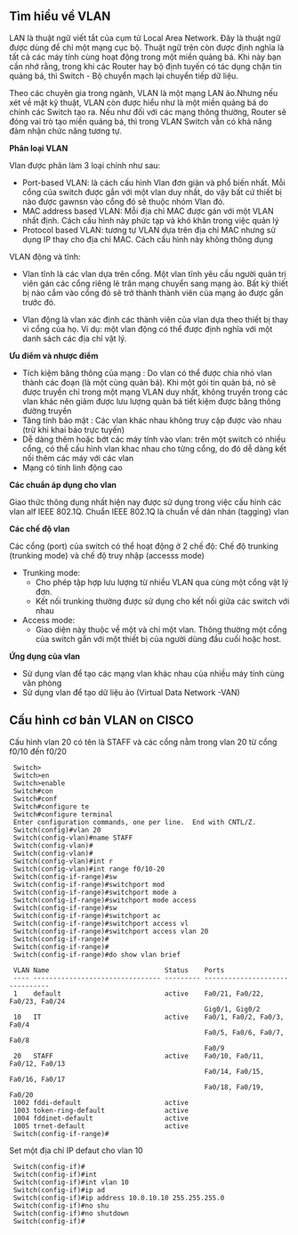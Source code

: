 ## Tìm hiểu về VLAN

 LAN là thuật ngữ viết tắt của cụm từ Local Area Network. Đây là thuật ngữ được dùng để chỉ một mạng cục bộ. Thuật ngữ trên còn được định nghĩa là tất cả các máy tính cùng hoạt động trong một miền quảng bá. Khi này bạn cần nhớ rằng, trong khi các Router hay bộ định tuyến có tác dụng chặn tin quảng bá, thì Switch - Bộ chuyển mạch lại chuyển tiếp dữ liệu.
 
 Theo các chuyên gia trong ngành, VLAN là một mạng LAN ảo.Nhưng nếu xét về mặt kỹ thuật, VLAN còn được hiểu như là một miền quảng bá do chính các Switch tạo ra. Nếu như đối với các mạng thông thường, Router sẽ đóng vai trò tạo miền quảng bá, thì trong VLAN Switch vẫn có khả năng đảm nhận chức năng tương tự.
 
 **Phân loại VLAN**
 
 Vlan được phân làm 3 loại chính như sau:
 - Port-based VLAN: là cách cấu hình Vlan đơn giản và phổ biến nhất. Mỗi cổng của switch được gắn với một vlan duy nhất, do vậy bất cứ thiết bị nào được gawnsn vào cổng đó sẽ thuộc nhóm Vlan đó.
 - MAC address based VLAN: Mỗi địa chỉ MAC được gán với một VLAN nhất định. Cách cấu hình này phức tạp và khó khăn trong việc quản lý
 - Protocol based VLAN: tương tự VLAN dựa trên địa chỉ MAC nhưng sử dụng IP thay cho địa chỉ MAC. Cách cấu hình này không thông dụng
 
 VLAN động và tĩnh:

- Vlan tĩnh là các vlan dựa trên cổng. Một vlan tĩnh yêu cầu người quản trị viên gán các cổng riêng lẻ trân mạng chuyển sang mạng ảo. Bất kỳ thiết bị nào cắm vào cổng đó sẽ trở thành thành viên của mạng ảo được gắn trước đó.

- Vlan động là vlan xác định các thành viên của vlan dựa theo thiết bị thay vì cổng của họ. Ví dụ: một vlan động có thể được định nghĩa với một danh sách các địa chỉ vật lý.
 
**Ưu điểm và nhược điểm**

- Tích kiệm băng thông của mạng : Do vlan có thể được chia nhỏ vlan thành các đoạn (là một cùng quản bá). Khi một gói tin quản bá, nó sẽ được truyền chỉ trong một mạng VLAN duy nhất, không truyền trong các vlan khác nên giảm được lưu lượng quản bá tiết kiệm được băng thông đường truyền
- Tăng tính bảo mật : Các vlan khác nhau không truy cập được vào nhau (trừ khi khai báo trực tuyến)
- Dễ dàng thêm hoặc bớt các máy tính vào vlan: trên một switch có nhiều cổng, có thể cấu hình vlan khac nhau cho từng cổng, do đó dễ dàng kết nối thêm các máy với các vlan
- Mạng có tính linh động cao

**Các chuẩn áp dụng cho vlan**

Giao thức thông dụng nhất hiện nay được sử dụng trong việc cấu hình các vlan alf IEEE 802.1Q. Chuẩn IEEE 802.1Q là chuẩn về dán nhán (tagging) vlan

**Các chế độ vlan**

Các cổng (port) của switch có thể hoạt động ở 2 chế độ: Chế độ trunking (trunking mode) và chế độ truy nhập (accesss mode)
- Trunking mode:
   - Cho phép tập hợp lưu lượng từ nhiều VLAN qua cùng một cổng vật lý đơn.
   - Kết nối trunking thường được sử dụng cho kết nối giữa các switch với nhau
- Access mode:
   - Giao diện này thuộc về một và chỉ một vlan. Thông thường một cổng của switch gắn với một thiết bị của người dùng đầu cuối hoặc host.



**Ứng dụng của vlan**
- Sử dụng vlan để tạo các mạng vlan khác nhau của nhiều máy tính cùng văn phòng
- Sử dụng vlan để tạo dữ liệu ảo (Virtual Data Network -VAN)

## Cấu hình cơ bản VLAN on CISCO

Cấu hình vlan 20 có tên là STAFF và các cổng nằm trong vlan 20 từ cổng f0/10 đến f0/20

     Switch>
     Switch>en
     Switch>enable 
     Switch#con
     Switch#conf
     Switch#configure te
     Switch#configure terminal 
     Enter configuration commands, one per line.  End with CNTL/Z.
     Switch(config)#vlan 20
     Switch(config-vlan)#name STAFF
     Switch(config-vlan)#
     Switch(config-vlan)#
     Switch(config-vlan)#int r
     Switch(config-vlan)#int range f0/10-20
     Switch(config-if-range)#sw
     Switch(config-if-range)#switchport mod
     Switch(config-if-range)#switchport mode a
     Switch(config-if-range)#switchport mode access 
     Switch(config-if-range)#sw
     Switch(config-if-range)#switchport ac
     Switch(config-if-range)#switchport access vl
     Switch(config-if-range)#switchport access vlan 20
     Switch(config-if-range)#
     Switch(config-if-range)#
     Switch(config-if-range)#do show vlan brief

     VLAN Name                             Status    Ports
     ---- -------------------------------- --------- -------------------------------
     1    default                          active    Fa0/21, Fa0/22, Fa0/23, Fa0/24
                                                     Gig0/1, Gig0/2
     10   IT                               active    Fa0/1, Fa0/2, Fa0/3, Fa0/4
                                                     Fa0/5, Fa0/6, Fa0/7, Fa0/8
                                                     Fa0/9
     20   STAFF                            active    Fa0/10, Fa0/11, Fa0/12, Fa0/13
                                                     Fa0/14, Fa0/15, Fa0/16, Fa0/17
                                                     Fa0/18, Fa0/19, Fa0/20
     1002 fddi-default                     active    
     1003 token-ring-default               active    
     1004 fddinet-default                  active    
     1005 trnet-default                    active    
     Switch(config-if-range)#

Set một địa chỉ IP defaut cho vlan 10

     Switch(config-if)#
     Switch(config-if)#int
     Switch(config-if)#int vlan 10
     Switch(config-if)#ip ad
     Switch(config-if)#ip address 10.0.10.10 255.255.255.0
     Switch(config-if)#no shu
     Switch(config-if)#no shutdown 
     Switch(config-if)#






